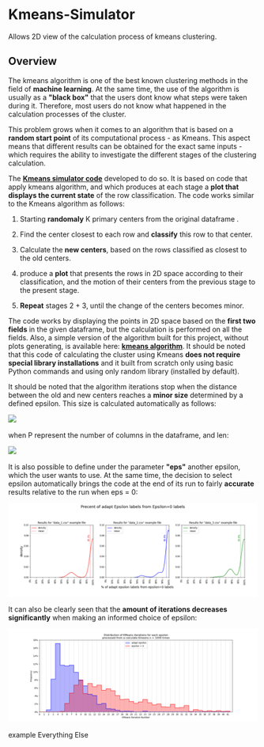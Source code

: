# Kmeans-Simulator
Allows 2D view of the calculation process of kmeans clustering.

## Overview
The kmeans algorithm is one of the best known clustering methods in the field of **machine learning**. At the same time, the use of the algorithm is usually as a **"black box"** that the users dont know what steps were taken during it. Therefore, most users do not know what happened in the calculation processes of the cluster.

This problem grows when it comes to an algorithm that is based on a **random start point** of its computational process - as Kmeans. This aspect means that different results can be obtained for the exact same inputs - which requires the ability to investigate the different stages of the clustering calculation.

The [**Kmeans simulator code**](https://github.com/EtzionR/Kmeans-Simulator/blob/main/kmeans.py) developed to do so. It is based on code that apply kmeans algorithm, and which produces at each stage a **plot that displays the current state** of the row classification. The code works similar to the Kmeans algorithm as follows:

1. Starting **randomaly** K primary centers from the original dataframe .
 
2. Find the center closest to each row and **classify** this row to that center.

3. Calculate the **new centers**, based on the rows classified as closest to the old centers.

4. produce a **plot** that presents the rows in 2D space according to their classification, and the motion of their centers from the previous stage to the present stage.

5. **Repeat** stages 2 + 3, until the change of the centers becomes minor.

The code works by displaying the points in 2D space based on the **first two fields** in the given dataframe, but the calculation is performed on all the fields. Also, a simple version of the algorithm built for this project, without plots generating, is available here: [**kmeans algorithm**](https://github.com/EtzionR/Kmeans-Simulator/blob/main/km.py). It should be noted that this code of calculating the cluster using Kmeans **does not require special library installations** and it built from scratch only using basic Python commands and using only random library (installed by default).

It should be noted that the algorithm iterations stop when the distance between the old and new centers reaches a **minor size** determined by a defined epsilon. This size is calculated automatically as follows:

<img src="https://render.githubusercontent.com/render/math?math=Epsilon =  \epsilon  = \frac{min(len(column_{1}) \cdots len(column_{p}))}{\sqrt{n}}">

when P represent the number of columns in the dataframe, and len:

<img src="https://render.githubusercontent.com/render/math?math=len(x) = \mid max(x)-min(x) \mid">

It is also possible to define under the parameter **"eps"** another epsilon, which the user wants to use. At the same time, the decision to select epsilon automatically brings the code at the end of its run to fairly **accurate** results relative to the run when eps = 0:

![acc](https://github.com/EtzionR/Kmeans-Simulator/blob/main/picture/eps_adapt.png)

It can also be clearly seen that the **amount of iterations decreases significantly** when making an informed choice of epsilon:

![itr](https://github.com/EtzionR/Kmeans-Simulator/blob/main/picture/eps_distr.png)

example
Everything Else
